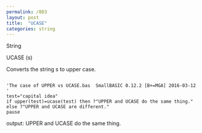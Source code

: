 ```yaml
---
permalink: /803
layout: post
title:  "UCASE"
categories: string
---
```

String

UCASE (s)

Converts the string s to upper case.

```

'The case of UPPER vs UCASE.bas  SmallBASIC 0.12.2 [B+=MGA] 2016-03-12
'
test="capital idea"
if upper(test)=ucase(test) then ?"UPPER and UCASE do the same thing." else ?"UPPER and UCASE are different."
pause

```

output: UPPER and UCASE do the same thing.
